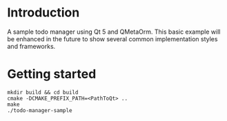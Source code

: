 # Introduction
A sample todo manager using Qt 5 and QMetaOrm. This basic example will be enhanced in the future to show several common implementation styles and frameworks.

# Getting started
```
mkdir build && cd build
cmake -DCMAKE_PREFIX_PATH=<PathToQt> ..
make
./todo-manager-sample
```
